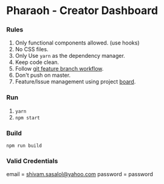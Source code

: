 # Pharaoh - Creator Dashboard

### Rules

1. Only functional components allowed. (use hooks)
2. No CSS files.
3. Only Use `yarn` as the dependency manager.
4. Keep code clean.
5. Follow [git feature branch workflow](https://www.atlassian.com/git/tutorials/comparing-workflows/feature-branch-workflow).
6. Don't push on master.
7. Feature/Issue management using project [board](https://github.com/HarshBhatia/pharaoh/projects/1).

### Run

1.  `yarn`
2.  `npm start`

### Build

`npm run build`

### Valid Credentials
email = shivam.sasalol@yahoo.com
password = password